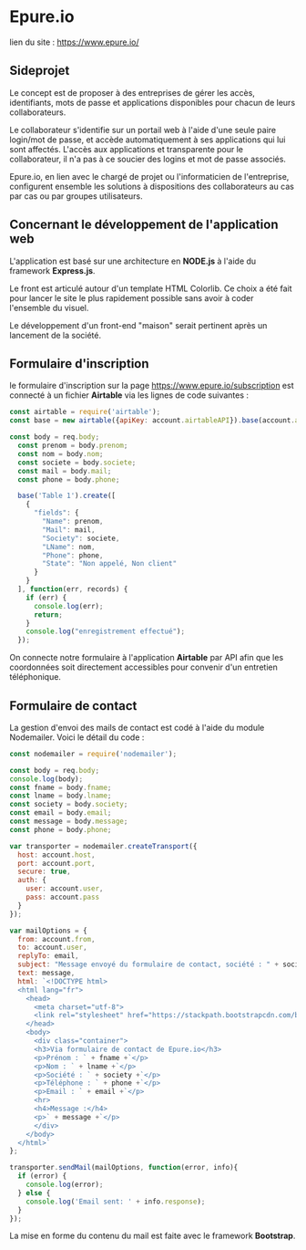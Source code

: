 
# Epure.io

lien du site : https://www.epure.io/
## Sideprojet

Le concept est de proposer à des entreprises de gérer les accès, identifiants, mots de passe et applications disponibles pour chacun de leurs collaborateurs.

Le collaborateur s'identifie sur un portail web à l'aide d'une seule paire login/mot de passe, et accède automatiquement à ses applications qui lui sont affectés. L'accès aux applications et transparente pour le collaborateur, il n'a pas à ce soucier des logins et mot de passe associés.

Epure.io, en lien avec le chargé de projet ou l'informaticien de l'entreprise, configurent ensemble les solutions à dispositions des collaborateurs au cas par cas ou par groupes utilisateurs.

## Concernant le développement de l'application web

L'application est basé sur une architecture en __NODE.js__ à l'aide du framework __Express.js__.

Le front est articulé autour d'un template HTML Colorlib. Ce choix a été fait pour lancer le site le plus rapidement possible sans avoir à coder l'ensemble du visuel.

Le développement d'un front-end "maison" serait pertinent après un lancement de la société.

## Formulaire d'inscription

le formulaire d'inscription sur la page https://www.epure.io/subscription est connecté à un fichier __Airtable__ via les lignes de code suivantes :

```javascript
const airtable = require('airtable');
const base = new airtable({apiKey: account.airtableAPI}).base(account.airtableBase);

const body = req.body;
  const prenom = body.prenom;
  const nom = body.nom;
  const societe = body.societe;
  const mail = body.mail;
  const phone = body.phone;

  base('Table 1').create([
    {
      "fields": {
        "Name": prenom,
        "Mail": mail,
        "Society": societe,
        "LName": nom,
        "Phone": phone,
        "State": "Non appelé, Non client"
      }
    }
  ], function(err, records) {
    if (err) {
      console.log(err);
      return;
    }
    console.log("enregistrement effectué");
  });
  ```
  On connecte notre formulaire à l'application __Airtable__ par API afin que les coordonnées soit directement accessibles pour convenir d'un entretien téléphonique.

  ## Formulaire de contact

  La gestion d'envoi des mails de contact est codé à l'aide du module Nodemailer. Voici le détail du code :

  ```javascript
  const nodemailer = require('nodemailer');

  const body = req.body;
  console.log(body);
  const fname = body.fname;
  const lname = body.lname;
  const society = body.society;
  const email = body.email;
  const message = body.message;
  const phone = body.phone;

  var transporter = nodemailer.createTransport({
    host: account.host,
    port: account.port,
    secure: true,
    auth: {
      user: account.user,
      pass: account.pass
    }
  });

  var mailOptions = {
    from: account.from,
    to: account.user,
    replyTo: email,
    subject: "Message envoyé du formulaire de contact, société : " + society,
    text: message,
    html: `<!DOCTYPE html>
    <html lang="fr">
      <head>
        <meta charset="utf-8">
        <link rel="stylesheet" href="https://stackpath.bootstrapcdn.com/bootstrap/4.4.1/css/bootstrap.min.css" integrity="sha384-Vkoo8x4CGsO3+Hhxv8T/Q5PaXtkKtu6ug5TOeNV6gBiFeWPGFN9MuhOf23Q9Ifjh" crossorigin="anonymous">
      </head>
      <body>
        <div class="container">
        <h3>Via formulaire de contact de Epure.io</h3>
        <p>Prénom : ` + fname +`</p>
        <p>Nom : ` + lname +`</p>
        <p>Société : ` + society +`</p>
        <p>Téléphone : ` + phone +`</p>
        <p>Email : ` + email +`</p>
        <hr>
        <h4>Message :</h4>
        <p>` + message +`</p>
        </div>
      </body>
    </html>`
  };

  transporter.sendMail(mailOptions, function(error, info){
    if (error) {
      console.log(error);
    } else {
      console.log('Email sent: ' + info.response);
    }
  });
  ```
  La mise en forme du contenu du mail est faite avec le framework __Bootstrap__.
